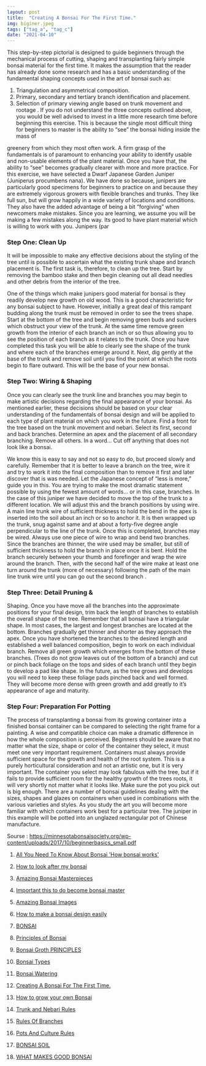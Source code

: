 ```yaml
---
layout: post
title:  "Creating A Bonsai For The First Time."
img: biginer.jpeg
tags: ["tag_a", "tag_c"]
date: "2021-04-10"
---
```

This step-by-step pictorial is designed to guide beginners through the mechanical process of cutting, shaping
and transplanting fairly simple bonsai material for the first
time. It makes the assumption that the reader has already
done some research and has a basic understanding of the
fundamental shaping concepts used in the art of bonsai
such as:

 <!--adsense-->

1. Triangulation and asymmetrical composition.
2. Primary, secondary and tertiary branch identification and placement.
3. Selection of primary viewing angle based on
   trunk movement and rootage .
   If you do not understand the three concepts outlined
   above, you would be well advised to invest in a little more
   research time before beginning this exercise. This is because the single most difficult thing for beginners to master
   is the ability to “see” the bonsai hiding inside the mass of
 
<!--adsense-->

greenery from which they most often work. A firm grasp of
the fundamentals is of paramount to enhancing your ability
to identify usable and non-usable elements of the plant
material. Once you have that, the ability to “see” becomes
gradually clearer with more and more practice.
For this exercise, we have selected a Dwarf Japanese Garden Juniper (Juniperus procumbens nana). We
have done so because, junipers are particularly good
specimens for beginners to practice on and because they
are extremely vigorous growers with flexible branches and
trunks. They like full sun, but will grow happily in a wide
variety of locations and conditions. They also have the
added advantage of being a bit “forgiving” when newcomers make mistakes.
Since you are learning, we assume you will be making a few mistakes along the way. Its good to have plant
material which is willing to work with you. Junipers (par

 <!--adsense-->


### Step One: Clean Up
It will be impossible to make any effective decisions
about the styling of the tree until is possible to ascertain
what the existing trunk shape and branch placement is.
The first task is, therefore, to clean up the tree. Start by
removing the bamboo stake and then begin cleaning out
all dead needles and other debris from the interior of the
tree.
 <!--adsense-->

One of the things which make junipers good material for bonsai is they readily develop new growth on old
wood. This is a good characteristic for any bonsai subject
to have. However, initially a great deal of this rampant
budding along the trunk must be removed in order to see
the trees shape. Start at the bottom of the tree and begin
removing green buds and suckers which obstruct your
view of the trunk. At the same time remove green growth
from the interior of each branch an inch or so thus allowing
you to see the position of each branch as it relates to the
trunk.
Once you have completed this task you will be able
to clearly see the shape of the trunk and where each of the
branches emerge around it. Next, dig gently at the base of
the trunk and remove soil until you find the point at which
the roots begin to flare outward. This will be the base of
your new bonsai.
 <!--adsense-->

### Step Two: Wiring & Shaping
Once you can clearly see the trunk line and branches
you may begin to make artistic decisions regarding the
final appearance of your bonsai. As mentioned earlier,
these decisions should be based on your clear understanding of the fundamentals of bonsai design and will be
applied to each type of plant material on which you work in
the future.
Find a front for the tree based on the trunk movement and nebari. Select its first, second and back branches. Determine an apex and the placement of all secondary branching. Remove all others. In a word... Cut off
anything that does not look like a bonsai. 
 <!--adsense-->

We know this is easy to say and not so easy to do,
but proceed slowly and carefully. Remember that it is better to leave a branch on the tree, wire it and try to work it
into the final composition than to remove it first and later
discover that is was needed. Let the Japanese concept
of “less is more,” guide you in this. You are trying to make
the most dramatic statement possible by using the fewest
amount of words... or in this case, branches.
In the case of this juniper we have decided to move
the top of the trunk to a different location. We will adjust
this and the branch positions by using wire. A main line
trunk wire of sufficient thickness to hold the bend in the
apex is inserted into the soil about an inch or so to anchor
it. It is then wrapped up the trunk, snug against same and
at about a forty-five degree angle perpendicular to the line
of the trunk.
Once this is completed, branches may be wired. Always use one piece of wire to wrap and bend two branches. Since the branches are thinner, the wire used may be
smaller, but still of sufficient thickness to hold the branch in
place once it is bent.
Hold the branch securely between your thumb and
forefinger and wrap the wire around the branch. Then,
with the second half of the wire make at least one turn
around the trunk (more of necessary) following the path
of the main line trunk wire until you can go out the second
branch .
 <!--adsense-->

### Step Three: Detail Pruning &
Shaping.
Once you have move all the branches into the approximate positions for your final design, trim back the
length of branches to establish the overall shape of the
tree. Remember that all bonsai have a triangular shape.
In most cases, the largest and longest branches are
located at the bottom. Branches gradually get thinner and
shorter as they approach the apex.
Once you have shortened the branches to the
desired length and established a well balanced composition, begin to work on each individual branch. Remove
all green growth which emerges from the bottom of these
branches. (Trees do not grow leaves out of the bottom of
a branch) and cut or pinch back foliage on the tops and
sides of each branch until they begin to develop a pad like
shape. In the future, as the tree grows and develops you
will need to keep these foliage pads pinched back and well
formed. They will become more dense with green growth
and add greatly to it’s appearance of age and maturity. 

 <!--adsense-->

### Step Four: Preparation For Potting
The process of transplanting a bonsai from its growing container into a finished bonsai container can be compared to selecting the right frame for a painting. A wise
and compatible choice can make a dramatic difference in
how the whole composition is perceived.
Beginners should be aware that no matter what the
size, shape or color of the container they select, it must
meet one very important requirement. Containers must
always provide sufficient space for the growth and health
of the root system. This is a purely horticultural consideration and not an artistic one, but it is very important. The
container you select may look fabulous with the tree, but if
it fails to provide sufficient room for the healthy growth of
the trees roots, it will very shortly not matter what it looks
like. Make sure the pot you pick out is big enough.
There are a number of bonsai guidelines dealing
with the sizes, shapes and glazes on containers when
used in combinations with the various varieties and styles.
As you study the art you will become more familiar with
which containers work best for a particular tree. The juniper in this example will be potted into an unglazed rectangular pot of Chinese manufacture. 


Sourse : https://minnesotabonsaisociety.org/wp-content/uploads/2017/10/beginnerbasics_small.pdf

1. [All You Need To Know About Bonsai 'How bonsai works'](https://japanbonsaigarden.com/posts/bonsai_care/)
2. [How to look after my bonsai](https://japanbonsaigarden.com/posts/how_to_carering_your_bonsai/)
3. [Amazing Bonsai Masterpieces](https://japanbonsaigarden.com/posts/masterpieses1/)
4. [Important this to do become bonsai master](https://japanbonsaigarden.com/posts/masterpieses2/)
5. [Amazing Bonsai Images](https://japanbonsaigarden.com/posts/bonsaipost1/)
6. [How to make a bonsai design easily](https://japanbonsaigarden.com/posts/lerningguide1/)
7. [BONSAI](https://japanbonsaigarden.com/posts/introduction/)
8. [Principles of Bonsai](https://japanbonsaigarden.com/posts/principlesofbonsai/)
9. [Bonsai Groth PRINCIPLES](https://japanbonsaigarden.com/posts/bonsaigrouthprincipals/)
10. [Bonsai Types](https://japanbonsaigarden.com/posts/bonsaitypes/)
11. [Bonsai Watering](https://japanbonsaigarden.com/posts/bonsaiwatering/)
12. [Creating A Bonsai For The First Time.](https://japanbonsaigarden.com/posts/biginnerbasics/)
13. [How to grow your own Bonsai](https://japanbonsaigarden.com/posts/bonsaigrowing/)
14. [Trunk and Nebari Rules](https://japanbonsaigarden.com/posts/rulesofbonsai/)
15. [Rules Of Branches](https://japanbonsaigarden.com/posts/rulesofbranches/)
16. [Pots And Culture Rules](https://japanbonsaigarden.com/posts/potsandculturerules/)
17. [BONSAI SOIL](https://japanbonsaigarden.com/posts/bonsaisoil/)

18. [WHAT MAKES GOOD BONSAI](https://japanbonsaigarden.com/posts/whatmakesgoodbonsai/)
